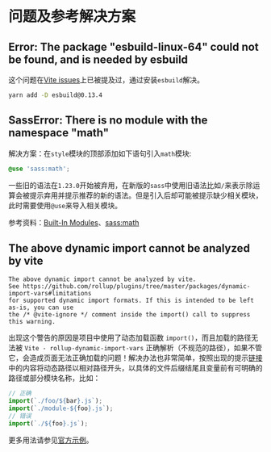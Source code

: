 # 问题及参考解决方案

## Error: The package "esbuild-linux-64" could not be found, and is needed by esbuild

这个问题在[Vite issues](https://github.com/vitejs/vite/issues/5187)上已被提及过，通过安装`esbuild`解决。

```bash
yarn add -D esbuild@0.13.4
```

## SassError: There is no module with the namespace "math"

解决方案：在`style`模块的顶部添加如下语句引入`math`模块:

```scss
@use 'sass:math';
```

一些旧的语法在`1.23.0`开始被弃用，在新版的`sass`中使用旧语法比如`/`来表示除运算会被提示弃用并提示推荐的新的语法。但是引入后却可能被提示缺少相关模块，此时需要使用`@use`来导入相关模块。

参考资料：[Built-In Modules](https://sass-lang.com/documentation/modules)、[sass:math](https://sass-lang.com/documentation/modules/math)

## The above dynamic import cannot be analyzed by vite

```text
The above dynamic import cannot be analyzed by vite.
See https://github.com/rollup/plugins/tree/master/packages/dynamic-import-vars#limitations 
for supported dynamic import formats. If this is intended to be left as-is, you can use 
the /* @vite-ignore */ comment inside the import() call to suppress this warning.
```

出现这个警告的原因是项目中使用了动态加载函数 `import()`，而且加载的路径无法被 `Vite - rollup-dynamic-import-vars` 正确解析（不规范的路径），如果不管它，会造成页面无法正确加载的问题！解决办法也非常简单，按照出现的提示[链接](https://github.com/rollup/plugins/tree/master/packages/dynamic-import-vars#limitations)中的内容将动态路径以相对路径开头，以具体的文件后缀结尾且变量前有可明确的路径或部分模块名称，比如：

```ts
// 正确
import(`./foo/${bar}.js`);
import(`./module-${foo}.js`);
// 错误
import(`./${foo}.js`);
```

更多用法请参见[官方示例](https://github.com/rollup/plugins/tree/master/packages/dynamic-import-vars#limitations)。
